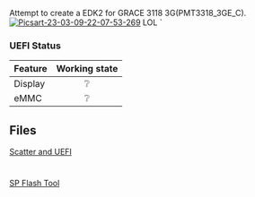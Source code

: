 
Attempt to create a EDK2 for GRACE 3118 3G(PMT3318_3GE_C).         <a href="/"><img src="https://i.ibb.co/mJj8qHz/Picsart-23-03-09-22-07-53-269.jpg" alt="Picsart-23-03-09-22-07-53-269" border="0" /></a> LOL
`


### UEFI Status

|Feature|Working state|
|:------|:-----------:|
|Display|❔|
|eMMC|❔|


## Files

[Scatter and UEFI](https://github.com/hecker305/edk2-MT8321/releases/tag/flashtool)
#
[SP Flash Tool](https://github.com/hecker305/edk2-MT8321/releases/tag/flashtoolapp)
